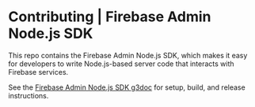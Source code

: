 # Contributing | Firebase Admin Node.js SDK

This repo contains the Firebase Admin Node.js SDK, which makes it easy for
developers to write Node.js-based server code that interacts with Firebase
services.

See the [Firebase Admin Node.js SDK
g3doc](https://g3doc.corp.google.com/firebase/admin_sdks/g3doc/node.md) for
setup, build, and release instructions.
